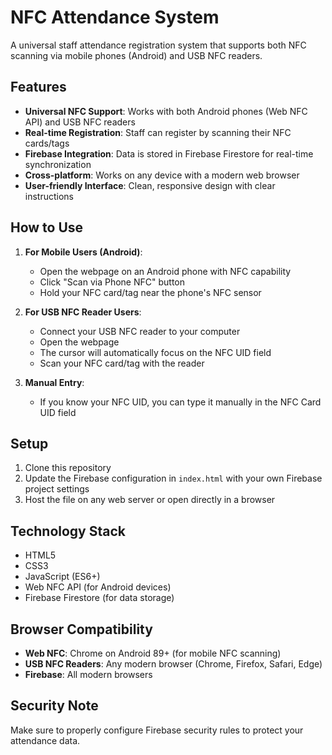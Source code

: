 # NFC Attendance System

A universal staff attendance registration system that supports both NFC scanning via mobile phones (Android) and USB NFC readers.

## Features

- **Universal NFC Support**: Works with both Android phones (Web NFC API) and USB NFC readers
- **Real-time Registration**: Staff can register by scanning their NFC cards/tags
- **Firebase Integration**: Data is stored in Firebase Firestore for real-time synchronization
- **Cross-platform**: Works on any device with a modern web browser
- **User-friendly Interface**: Clean, responsive design with clear instructions

## How to Use

1. **For Mobile Users (Android)**:
   - Open the webpage on an Android phone with NFC capability
   - Click "Scan via Phone NFC" button
   - Hold your NFC card/tag near the phone's NFC sensor

2. **For USB NFC Reader Users**:
   - Connect your USB NFC reader to your computer
   - Open the webpage
   - The cursor will automatically focus on the NFC UID field
   - Scan your NFC card/tag with the reader

3. **Manual Entry**:
   - If you know your NFC UID, you can type it manually in the NFC Card UID field

## Setup

1. Clone this repository
2. Update the Firebase configuration in `index.html` with your own Firebase project settings
3. Host the file on any web server or open directly in a browser

## Technology Stack

- HTML5
- CSS3
- JavaScript (ES6+)
- Web NFC API (for Android devices)
- Firebase Firestore (for data storage)

## Browser Compatibility

- **Web NFC**: Chrome on Android 89+ (for mobile NFC scanning)
- **USB NFC Readers**: Any modern browser (Chrome, Firefox, Safari, Edge)
- **Firebase**: All modern browsers

## Security Note

Make sure to properly configure Firebase security rules to protect your attendance data.
